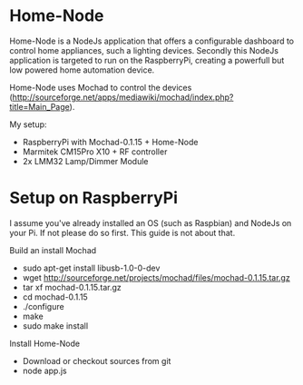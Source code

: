Home-Node
=========

Home-Node is a NodeJs application that offers a configurable dashboard to control home appliances, such a lighting devices.
Secondly this NodeJs application is targeted to run on the RaspberryPi, creating a powerfull but low powered home 
automation device.

Home-Node uses Mochad to control the devices (http://sourceforge.net/apps/mediawiki/mochad/index.php?title=Main_Page).

My setup:
- RaspberryPi with Mochad-0.1.15 + Home-Node
- Marmitek CM15Pro X10 + RF controller
- 2x LMM32 Lamp/Dimmer Module

Setup on RaspberryPi
====================

I assume you've already installed an OS (such as Raspbian) and NodeJs on your Pi. If not please do so first. 
This guide is not about that.

Build an install Mochad
- sudo apt-get install libusb-1.0-0-dev
- wget http://sourceforge.net/projects/mochad/files/mochad-0.1.15.tar.gz
- tar xf mochad-0.1.15.tar.gz
- cd mochad-0.1.15
- ./configure
- make
- sudo make install


Install Home-Node
- Download or checkout sources from git
- node app.js


